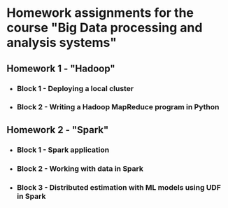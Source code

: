 # Homework assignments for the course "Big Data processing and analysis systems"

## Homework 1 - "Hadoop"

- ### Block 1 - Deploying a local cluster
- ### Block 2 - Writing a Hadoop MapReduce program in Python

## Homework 2 - "Spark"

- ### Block 1 - Spark application
- ### Block 2 - Working with data in Spark
- ### Block 3 - Distributed estimation with ML models using UDF in Spark
